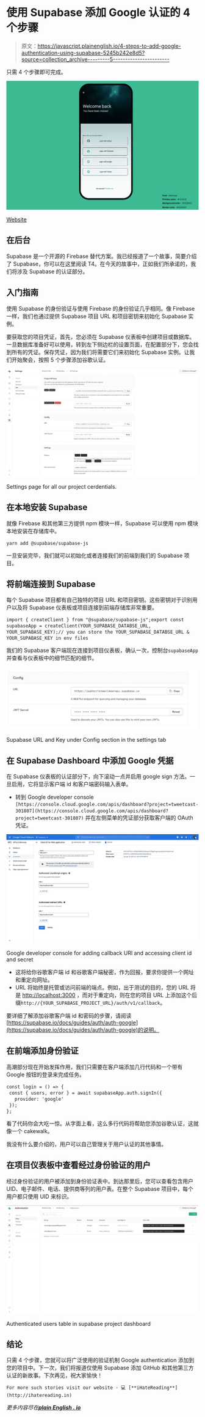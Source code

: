 # 使用 Supabase 添加 Google 认证的 4 个步骤

> 原文：<https://javascript.plainenglish.io/4-steps-to-add-google-authentication-using-supabase-5245b242e8d5?source=collection_archive---------5----------------------->

只需 4 个步骤即可完成。

![](img/ac3b75e6dbb1bfe19db60e263e535441.png)

[Website](http://ihatereading.in/creativity)

## 在后台

Supabase 是一个开源的 Firebase 替代方案。我已经报道了一个故事，简要介绍了 Supabase，你可以在这里阅读 T4。在今天的故事中，正如我们所承诺的，我们将涉及 Supabase 的认证部分。

## 入门指南

使用 Supabase 的身份验证与使用 Firebase 的身份验证几乎相同。像 Firebase 一样，我们也通过提供 Supabase 项目 URL 和项目密钥来初始化 Supabase 实例。

要获取您的项目凭证，首先，您必须在 Supabase 仪表板中创建项目或数据库。一旦数据库准备好可以使用，转到左下侧边栏的设置页面，在配置部分下，您会找到所有的凭证。保存凭证，因为我们将需要它们来初始化 Supabase 实例。让我们开始聚会，按照 5 个步骤添加谷歌认证。

![](img/3e2f00c9d389b312f10ca1cf40a9a20a.png)

Settings page for all our project cerdentials.

## 在本地安装 Supabase

就像 Firebase 和其他第三方提供 npm 模块一样，Supabase 可以使用 npm 模块本地安装在存储库中。

```
yarn add @supabase/supabase-js
```

一旦安装完毕，我们就可以初始化或者连接我们的前端到我们的 Supabase 项目。

## 将前端连接到 Supabase

每个 Supabase 项目都有自己独特的项目 URL 和项目密钥。这些密钥对于识别用户以及将 Supabase 仪表板或项目连接到前端存储库非常重要。

```
import { createClient } from "@supabase/supabase-js";export const supabaseApp = createClient(YOUR_SUPABASE_DATABSE_URL, YOUR_SUPABASE_KEY);// you can store the YOUR_SUPABASE_DATABSE_URL & YOUR_SUPABASE_KEY in env files
```

我们的 Supabase 客户端现在连接到项目仪表板，确认一次，控制台`supabaseApp`并查看与仪表板中的细节匹配的细节。

![](img/1c06233ba09d4597d0d379d6daa39480.png)

Supabase URL and Key under Config section in the settings tab

## 在 Supabase Dashboard 中添加 Google 凭据

在 Supabase 仪表板的认证部分下，向下滚动一点并启用 google sign 方法。一旦启用，它将显示客户端 id 和客户端密码输入表单。

*   转到 Google developer console `[https://console.cloud.google.com/apis/dashboard?project=tweetcast-301807](https://console.cloud.google.com/apis/dashboard?project=tweetcast-301807)` 并在左侧菜单的凭证部分获取客户端的 OAuth 凭证。

![](img/460007cde04edffcf03b1c77932a597c.png)

Google developer console for adding callback URl and accessing client id and secret

*   这将给你谷歌客户端 id 和谷歌客户端秘密，作为回报，要求你提供一个网址和重定向网址。
*   URL 将始终是托管或访问前端的端点。例如，出于测试的目的，您的 URL 将是 [http://localhost:3000](http://localhost:3000) ，而对于重定向，则在您的项目 URL 上添加这个后缀`http://{YOUR_SUPABASE_PROJECT_URL}/auth/v1/callback`。

要详细了解添加谷歌客户端 id 和密码的步骤，请阅读[https://supabase.io/docs/guides/auth/auth-google](https://supabase.io/docs/guides/auth/auth-google)的说明。

## 在前端添加身份验证

高潮部分现在开始发挥作用，我们只需要在客户端添加几行代码和一个带有 Google 按钮的登录来完成任务。

```
const login = () => {
 const { users, error } = await supabaseApp.auth.signIn({
   provider: 'google'
 });
};
```

看了代码你会大吃一惊。从字面上看，这么多行代码将帮助您添加谷歌认证，这就像一个 cakewalk。

我没有什么要介绍的，用户可以自己管理关于用户认证的其他事情。

## 在项目仪表板中查看经过身份验证的用户

经过身份验证的用户被添加到身份验证表中。到达那里后，您可以查看包含用户 UID、电子邮件、电话、提供商等列的用户表。在整个 Supabase 项目中，每个用户都只使用 UID 来标识。

![](img/3fe4c9a16c00e080edbef555a472def1.png)

Authenticated users table in supabase project dashboard

## 结论

只需 4 个步骤，您就可以将广泛使用的验证机制 Google authentication 添加到您的项目中。下一次，我们将报道仅使用 Supabase 添加 GitHub 和其他第三方认证的新故事。下次再见，祝大家愉快！

```
For more such stories visit our website - 💻 [**iHateReading**](http://ihatereading.in)
```

*更多内容尽在*[***plain English . io***](http://plainenglish.io/)